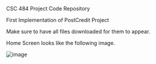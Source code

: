 CSC 484 Project Code Repository 

First Implementation of PostCredit Project

Make sure to have all files downloaded for them to appear. 

Home Screen looks like the following image.


![image](https://github.com/JuanCustodio/CSC484Project/assets/113882151/15496dea-4ebe-47e2-8a4d-455e16970d6a)

